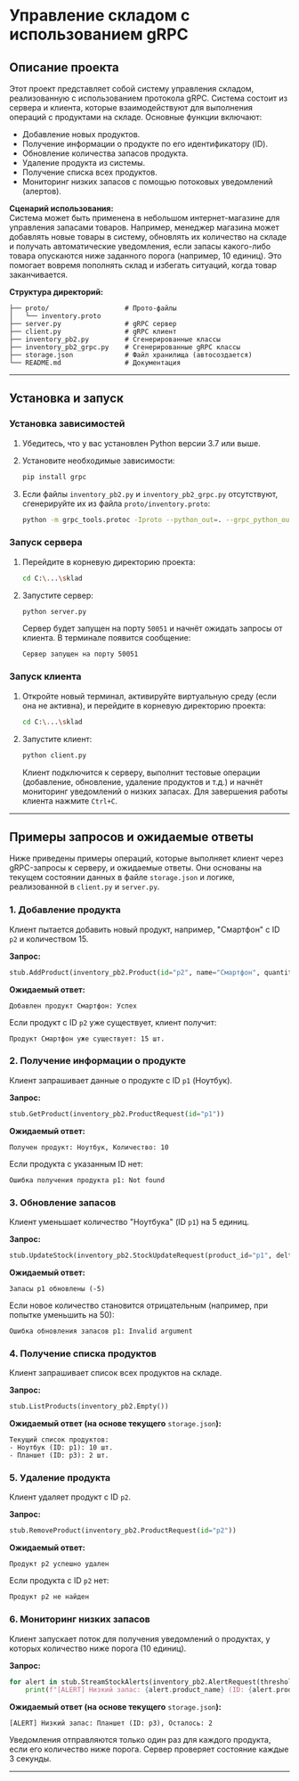 # Управление складом с использованием gRPC

## Описание проекта

Этот проект представляет собой систему управления складом, реализованную с использованием протокола gRPC. Система состоит из сервера и клиента, которые взаимодействуют для выполнения операций с продуктами на складе. Основные функции включают:

- Добавление новых продуктов.
- Получение информации о продукте по его идентификатору (ID).
- Обновление количества запасов продукта.
- Удаление продукта из системы.
- Получение списка всех продуктов.
- Мониторинг низких запасов с помощью потоковых уведомлений (алертов).

**Сценарий использования:**\
Система может быть применена в небольшом интернет-магазине для управления запасами товаров. Например, менеджер магазина может добавлять новые товары в систему, обновлять их количество на складе и получать автоматические уведомления, если запасы какого-либо товара опускаются ниже заданного порога (например, 10 единиц). Это помогает вовремя пополнять склад и избегать ситуаций, когда товар заканчивается.

**Структура директорий:**

```
├── proto/                   # Прото-файлы
│   └── inventory.proto
├── server.py                # gRPC сервер 
├── client.py                # gRPC клиент 
├── inventory_pb2.py         # Сгенерированные классы
├── inventory_pb2_grpc.py    # Сгенерированные gRPC классы
├── storage.json             # Файл хранилища (автосоздается)
└── README.md                # Документация
```

---

## Установка и запуск

### Установка зависимостей

1. Убедитесь, что у вас установлен Python версии 3.7 или выше.

2. Установите необходимые зависимости:

   ```bash
   pip install grpc
   ```

3. Если файлы `inventory_pb2.py` и `inventory_pb2_grpc.py` отсутствуют, сгенерируйте их из файла `proto/inventory.proto`:

   ```bash
   python -m grpc_tools.protoc -Iproto --python_out=. --grpc_python_out=. proto/inventory.proto
   ```

### Запуск сервера

1. Перейдите в корневую директорию проекта:

   ```bash
   cd C:\...\sklad
   ```

2. Запустите сервер:

   ```bash
   python server.py
   ```

   Сервер будет запущен на порту `50051` и начнёт ожидать запросы от клиента. В терминале появится сообщение:

   ```
   Сервер запущен на порту 50051
   ```

### Запуск клиента

1. Откройте новый терминал, активируйте виртуальную среду (если она не активна), и перейдите в корневую директорию проекта:

   ```bash
   cd C:\...\sklad
   ```

2. Запустите клиент:

   ```bash
   python client.py
   ```

   Клиент подключится к серверу, выполнит тестовые операции (добавление, обновление, удаление продуктов и т.д.) и начнёт мониторинг уведомлений о низких запасах. Для завершения работы клиента нажмите `Ctrl+C`.

---

## Примеры запросов и ожидаемые ответы

Ниже приведены примеры операций, которые выполняет клиент через gRPC-запросы к серверу, и ожидаемые ответы. Они основаны на текущем состоянии данных в файле `storage.json` и логике, реализованной в `client.py` и `server.py`.

### 1. Добавление продукта

Клиент пытается добавить новый продукт, например, "Смартфон" с ID `p2` и количеством 15.

**Запрос:**

```python
stub.AddProduct(inventory_pb2.Product(id="p2", name="Смартфон", quantity=15))
```

**Ожидаемый ответ:**

```
Добавлен продукт Смартфон: Успех
```

Если продукт с ID `p2` уже существует, клиент получит:

```
Продукт Смартфон уже существует: 15 шт.
```

### 2. Получение информации о продукте

Клиент запрашивает данные о продукте с ID `p1` (Ноутбук).

**Запрос:**

```python
stub.GetProduct(inventory_pb2.ProductRequest(id="p1"))
```

**Ожидаемый ответ:**

```
Получен продукт: Ноутбук, Количество: 10
```

Если продукта с указанным ID нет:

```
Ошибка получения продукта p1: Not found
```

### 3. Обновление запасов

Клиент уменьшает количество "Ноутбука" (ID `p1`) на 5 единиц.

**Запрос:**

```python
stub.UpdateStock(inventory_pb2.StockUpdateRequest(product_id="p1", delta=-5))
```

**Ожидаемый ответ:**

```
Запасы p1 обновлены (-5)
```

Если новое количество становится отрицательным (например, при попытке уменьшить на 50):

```
Ошибка обновления запасов p1: Invalid argument
```

### 4. Получение списка продуктов

Клиент запрашивает список всех продуктов на складе.

**Запрос:**

```python
stub.ListProducts(inventory_pb2.Empty())
```

**Ожидаемый ответ (на основе текущего** `storage.json`**):**

```
Текущий список продуктов:
- Ноутбук (ID: p1): 10 шт.
- Планшет (ID: p3): 2 шт.
```

### 5. Удаление продукта

Клиент удаляет продукт с ID `p2`.

**Запрос:**

```python
stub.RemoveProduct(inventory_pb2.ProductRequest(id="p2"))
```

**Ожидаемый ответ:**

```
Продукт p2 успешно удален
```

Если продукта с ID `p2` нет:

```
Продукт p2 не найден
```

### 6. Мониторинг низких запасов

Клиент запускает поток для получения уведомлений о продуктах, у которых количество ниже порога (10 единиц).

**Запрос:**

```python
for alert in stub.StreamStockAlerts(inventory_pb2.AlertRequest(threshold=10)):
    print(f"[ALERT] Низкий запас: {alert.product_name} (ID: {alert.product_id}), Осталось: {alert.current_quantity}")
```

**Ожидаемый ответ (на основе текущего** `storage.json`**):**

```
[ALERT] Низкий запас: Планшет (ID: p3), Осталось: 2
```

Уведомления отправляются только один раз для каждого продукта, если его количество ниже порога. Сервер проверяет состояние каждые 3 секунды.

---